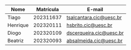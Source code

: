 | Nome    | Matrícula | E-mail                 |
|---------|-----------|------------------------|
| Tiago   | 202311637 | tsalcantara.cic@uesc.br|
| Henrique| 202320111 | hsbrito.cic@uesc.br    |
| Diogo   | 202320109 | dscerqueira.cic@uesc.br|
| Beatriz | 202320093 | absalmeida.cic@uesc.br |

